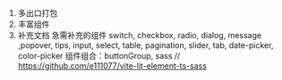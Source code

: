 1. 多出口打包
2. 丰富组件
2. 补充文档
急需补充的组件 switch, checkbox, radio, dialog, message ,popover, 
              tips, input, select, table, pagination, slider, tab, 
              date-picker, color-picker
组件组合：buttonGroup,
sass
// https://github.com/e111077/vite-lit-element-ts-sass
